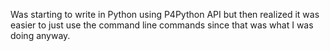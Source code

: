Was starting to write in Python using P4Python API but then realized it was easier to just use the command line commands since that was what I was doing anyway.